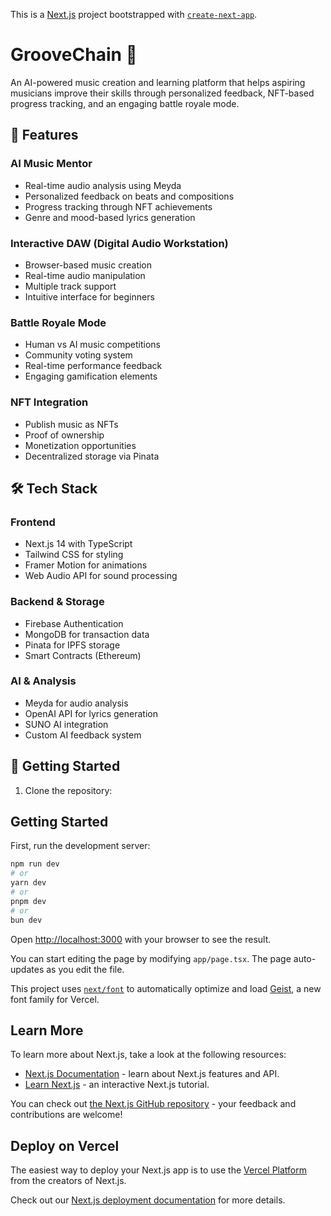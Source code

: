 This is a [Next.js](https://nextjs.org) project bootstrapped with [`create-next-app`](https://nextjs.org/docs/app/api-reference/cli/create-next-app).

# GrooveChain 🎵

An AI-powered music creation and learning platform that helps aspiring musicians improve their skills through personalized feedback, NFT-based progress tracking, and an engaging battle royale mode.

## 🌟 Features

### AI Music Mentor

- Real-time audio analysis using Meyda
- Personalized feedback on beats and compositions
- Progress tracking through NFT achievements
- Genre and mood-based lyrics generation

### Interactive DAW (Digital Audio Workstation)

- Browser-based music creation
- Real-time audio manipulation
- Multiple track support
- Intuitive interface for beginners

### Battle Royale Mode

- Human vs AI music competitions
- Community voting system
- Real-time performance feedback
- Engaging gamification elements

### NFT Integration

- Publish music as NFTs
- Proof of ownership
- Monetization opportunities
- Decentralized storage via Pinata

## 🛠️ Tech Stack

### Frontend

- Next.js 14 with TypeScript
- Tailwind CSS for styling
- Framer Motion for animations
- Web Audio API for sound processing

### Backend & Storage

- Firebase Authentication
- MongoDB for transaction data
- Pinata for IPFS storage
- Smart Contracts (Ethereum)

### AI & Analysis

- Meyda for audio analysis
- OpenAI API for lyrics generation
- SUNO AI integration
- Custom AI feedback system

## 🚀 Getting Started

1. Clone the repository:

## Getting Started

First, run the development server:

```bash
npm run dev
# or
yarn dev
# or
pnpm dev
# or
bun dev
```

Open [http://localhost:3000](http://localhost:3000) with your browser to see the result.

You can start editing the page by modifying `app/page.tsx`. The page auto-updates as you edit the file.

This project uses [`next/font`](https://nextjs.org/docs/app/building-your-application/optimizing/fonts) to automatically optimize and load [Geist](https://vercel.com/font), a new font family for Vercel.

## Learn More

To learn more about Next.js, take a look at the following resources:

- [Next.js Documentation](https://nextjs.org/docs) - learn about Next.js features and API.
- [Learn Next.js](https://nextjs.org/learn) - an interactive Next.js tutorial.

You can check out [the Next.js GitHub repository](https://github.com/vercel/next.js) - your feedback and contributions are welcome!

## Deploy on Vercel

The easiest way to deploy your Next.js app is to use the [Vercel Platform](https://vercel.com/new?utm_medium=default-template&filter=next.js&utm_source=create-next-app&utm_campaign=create-next-app-readme) from the creators of Next.js.

Check out our [Next.js deployment documentation](https://nextjs.org/docs/app/building-your-application/deploying) for more details.
